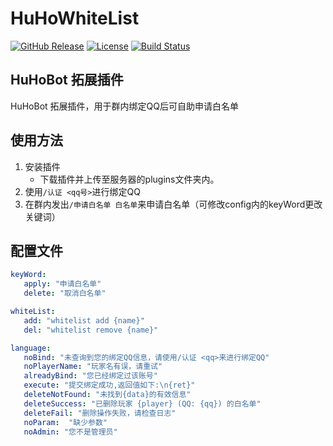 # HuHoWhiteList

[![GitHub Release](https://img.shields.io/github/v/release/HuHoBot/HuHoWhiteList?style=for-the-badge)](https://github.com/HuHoBot/HuHoWhiteList/releases)
[![License](https://img.shields.io/github/license/HuHoBot/HuHoWhiteList?style=for-the-badge)](https://github.com/HuHoBot/HuHoWhiteList/blob/main/LICENSE)
[![Build Status](https://img.shields.io/github/actions/workflow/status/HuHoBot/HuHoWhiteList/release.yml?style=for-the-badge)](https://github.com/HuHoBot/HuHoWhiteList/actions)

## HuHoBot 拓展插件
HuHoBot 拓展插件，用于群内绑定QQ后可自助申请白名单

##  使用方法
1. 安装插件
    - 下载插件并上传至服务器的plugins文件夹内。
2. 使用`/认证 <qq号>`进行绑定QQ
3. 在群内发出`/申请白名单 白名单`来申请白名单（可修改config内的keyWord更改关键词）

## 配置文件
```yaml
keyWord:
   apply: "申请白名单"
   delete: "取消白名单"

whiteList:
   add: "whitelist add {name}"
   del: "whitelist remove {name}"

language:
   noBind: "未查询到您的绑定QQ信息，请使用/认证 <qq>来进行绑定QQ"
   noPlayerName: "玩家名有误，请重试"
   alreadyBind: "您已经绑定过该账号"
   execute: "提交绑定成功,返回值如下:\n{ret}"
   deleteNotFound: "未找到{data}的有效信息"
   deleteSuccess: "已删除玩家 {player} (QQ: {qq}) 的白名单"
   deleteFail: "删除操作失败，请检查日志"
   noParam:  "缺少参数"
   noAdmin: "您不是管理员"
```